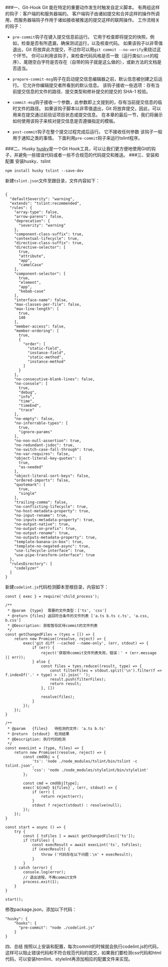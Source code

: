 ###一、Git-Hook
Git 能在特定的重要动作发生时触发自定义脚本。 有两组这样的钩子：客户端的和服务器端的。 客户端钩子由诸如提交和合并这样的操作所调用，而服务器端钩子作用于诸如接收被推送的提交这样的联网操作。
   工作流相关的钩子：
* `pre-commit`钩子在键入提交信息前运行。 它用于检查即将提交的快照，例如，检查是否有所遗漏，确保测试运行，以及核查代码。 如果该钩子以非零值退出，Git 将放弃此次提交，不过你可以用`git commit --no-verify`来绕过这个环节。 你可以利用该钩子，来检查代码风格是否一致（运行类似`lint`的程序）、尾随空白字符是否存在（自带的钩子就是这么做的），或新方法的文档是否适当。


* `prepare-commit-msg`钩子在启动提交信息编辑器之前，默认信息被创建之后运行。 它允许你编辑提交者所看到的默认信息。 该钩子接收一些选项：存有当前提交信息的文件的路径、提交类型和修补提交的提交的 SHA-1 校验。 

* `commit-msg`钩子接收一个参数，此参数即上文提到的，存有当前提交信息的临时文件的路径。 如果该钩子脚本以非零值退出，Git 将放弃提交，因此，可以用来在提交通过前验证项目状态或提交信息。 在本章的最后一节，我们将展示如何使用该钩子来核对提交信息是否遵循指定的模板。

* `post-commit`钩子在整个提交过程完成后运行。 它不接收任何参数 该钩子一般用于通知之类的事情。
下面利用`pre-commit`钩子来运行tslint程序。

###二、Husky
[husky](https://www.npmjs.com/package/husky)是一个Git Hook工具，可以让我们更方便地使用Git的钩子，并避免一些错误代码或者一些不合规范的代码提交和推送。
###三、安装和配置
安装husky、tslint
```
npm install husky tslint --save-dev
```
新建`tslint.json`文件至跟目录，文件内容如下：
```

{
  "defaultSeverity": "warning",
  "extends": "tslint:recommended",
  "rules": {
    "array-type": false,
    "arrow-parens": false,
    "deprecation": {
      "severity": "warning"
    },
    "component-class-suffix": true,
    "contextual-lifecycle": true,
    "directive-class-suffix": true,
    "directive-selector": [
      true,
      "attribute",
      "app",
      "camelCase"
    ],
    "component-selector": [
      true,
      "element",
      "app",
      "kebab-case"
    ],
    "interface-name": false,
    "max-classes-per-file": false,
    "max-line-length": [
      true,
      140
    ],
    "member-access": false,
    "member-ordering": [
      true,
      {
        "order": [
          "static-field",
          "instance-field",
          "static-method",
          "instance-method"
        ]
      }
    ],
    "no-consecutive-blank-lines": false,
    "no-console": [
      true,
      "debug",
      "info",
      "time",
      "timeEnd",
      "trace"
    ],
    "no-empty": false,
    "no-inferrable-types": [
      true,
      "ignore-params"
    ],
    "no-non-null-assertion": true,
    "no-redundant-jsdoc": true,
    "no-switch-case-fall-through": true,
    "no-var-requires": false,
    "object-literal-key-quotes": [
      true,
      "as-needed"
    ],
    "object-literal-sort-keys": false,
    "ordered-imports": false,
    "quotemark": [
      true,
      "single"
    ],
    "trailing-comma": false,
    "no-conflicting-lifecycle": true,
    "no-host-metadata-property": true,
    "no-input-rename": true,
    "no-inputs-metadata-property": true,
    "no-output-native": true,
    "no-output-on-prefix": true,
    "no-output-rename": true,
    "no-outputs-metadata-property": true,
    "template-banana-in-box": true,
    "template-no-negated-async": true,
    "use-lifecycle-interface": true,
    "use-pipe-transform-interface": true
  },
  "rulesDirectory": [
    "codelyzer"
  ]
}
```
新建`codelint.js`代码检测脚本至根目录，内容如下：
```
const { exec } = require('child_process');

/**
 * @param  {type}  需要的文件类型：['ts', 'css']
 * @return {files} 返回符合条件的文件列表 ['a.ts b.ts c.ts', 'a.css, b.css']
 * @Description: 获取暂存区待commit的文件列表
 */
const getChangedFiles = (tyes = []) => {
    return new Promise((resolve, reject) => {
        exec('git diff --cached --name-only', (err, stdout) => {
            if (err) {
                reject('获取待commit文件列表失败，错误：' + (err.message || err));
            } else {
                const files = tyes.reduce((result, type) => {
                    const filterFiles = stdout.split('\n').filter(f => f.indexOf('.' + type) > -1).join(' ');
                    result.push(filterFiles);
                    return result;
                }, [])

                resolve(files);
            }
        });
    });
}

/**
 * @param   {files}   待检测的文件: 'a.ts b.ts'
 * @return  {stdout}  检测结果
 * @Description: 执行代码检测
 */
const execLint = (type, files) => {
    return new Promise((resolve, reject) => {
        const cmdObj = {
            'ts': 'node ./node_modules/tslint/bin/tslint -c tslint.json',
            'css': 'node ./node_modules/stylelint/bin/stylelint'
        };

        const cmd = cmdObj[type];
        exec(`${cmd} ${files}`, (err, stdout) => {
            if (err) {
                return reject(err);
            }
            stdout ? reject(stdout) : resolve(null);
        });
    });
}

const start = async () => {
    try {
        const [ tsFiles ] = await getChangedFiles(['ts']);
        if (tsFiles) {
            const execResult = await execLint('ts', tsFiles);
            if (execResult) {
                throw ('代码存在以下问题：\n' + execResult);
            }
        }
    } catch (error) {
        console.log(error);
        // 退出进程，不再commit文件
        process.exit(1);
    }
}

start();
```
修改package.json，添加以下代码：
```
"husky": {
    "hooks": {
      "pre-commit": "node ./codelint.js"
    }
}
```
四、总结
按照以上安装和配置，每次commit的时候就会执行codelint.js的代码，这样可以阻止错误代码和不符合规范代码的提交，如果我们要检测css代码和html代码，可以安装htmllint、stylelint再添加相应的配置文件来实现。
